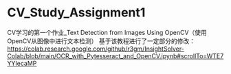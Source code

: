 # CV_Study_Assignment1
CV学习的第一个作业_Text Detection from Images Using OpenCV（使用OpenCV从图像中进行文本检测）
基于该教程进行了一定部分的修改：https://colab.research.google.com/github/r3gm/InsightSolver-Colab/blob/main/OCR_with_Pytesseract_and_OpenCV.ipynb#scrollTo=WTE7YYIecaMP
